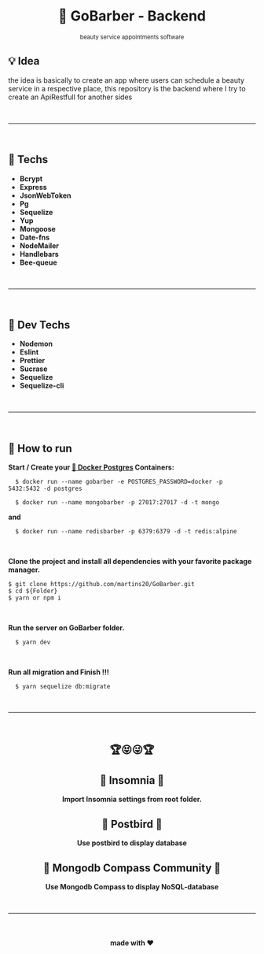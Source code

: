<div align='center'>
  <h1 align="center">📔 GoBarber -  Backend</h1>
  <small align="center">beauty service appointments software</small>
</div>

<h2>💡 Idea</h2>
<p>the idea is basically to create an app where users can schedule a beauty service in a respective place, this repository is the backend where I try to create an ApiRestfull for another sides</p>

<br>
<hr>
<br>

<h2>📱 Techs</h2>

- <strong>Bcrypt</strong>
- <strong>Express</strong>
- <strong>JsonWebToken</strong>
- <strong>Pg</strong>
- <strong>Sequelize</strong>
- <strong>Yup</strong>
- <strong>Mongoose</strong>
- <strong>Date-fns</strong>
- <strong>NodeMailer</strong>
- <strong>Handlebars</strong>
- <strong>Bee-queue</strong>

<br>
<hr>
<br>

<h2>👾 Dev Techs</h2>

- <strong>Nodemon</strong>
- <strong>Eslint</strong>
- <strong>Prettier</strong>
- <strong>Sucrase</strong>
- <strong>Sequelize</strong>
- <strong>Sequelize-cli</strong>

<br>
<hr>
<br>

<h2>📌 How to run</h2>

<strong>Start / Create your <a href="https://hub.docker.com/_/postgres"> 🐳 Docker Postgres</a> Containers:</strong>

```
  $ docker run --name gobarber -e POSTGRES_PASSWORD=docker -p 5432:5432 -d postgres
```

```
  $ docker run --name mongobarber -p 27017:27017 -d -t mongo
```

<strong>and</strong>

```
  $ docker run --name redisbarber -p 6379:6379 -d -t redis:alpine
```

<br>

<strong>Clone the project and install all dependencies with your favorite package manager.</strong>

```
$ git clone https://github.com/martins20/GoBarber.git
$ cd ${Folder}
$ yarn or npm i
```

<br>

<strong>Run the server on GoBarber folder.</strong>

```
  $ yarn dev
```

<br>

<strong>Run all migration and Finish !!!</strong>

```
  $ yarn sequelize db:migrate
```

<br>
<hr>
<br>

<div align="center">

  <h2>🏆😝😜🏆</h2>

  <h2>📡 Insomnia 📡</h2>

<strong>Import Insomnia settings from root folder.</strong>

  <h2>👀 Postbird 👀</h2>

<strong>Use postbird to display database</strong>

  <h2>👀 Mongodb Compass Community 👀</h2>

<strong>Use Mongodb Compass to display NoSQL-database</strong>

</div>

<br>
<hr>
<br>

<h4 align="center">made with ❤️</h4>
